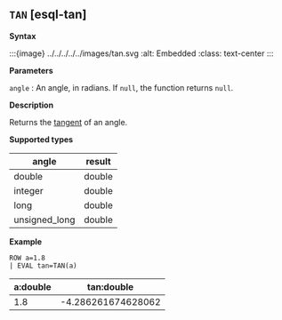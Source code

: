## `TAN` [esql-tan]

**Syntax**

:::{image} ../../../../../images/tan.svg
:alt: Embedded
:class: text-center
:::

**Parameters**

`angle`
:   An angle, in radians. If `null`, the function returns `null`.

**Description**

Returns the [tangent](https://en.wikipedia.org/wiki/Sine_and_cosine) of an angle.

**Supported types**

| angle | result |
| --- | --- |
| double | double |
| integer | double |
| long | double |
| unsigned_long | double |

**Example**

```esql
ROW a=1.8
| EVAL tan=TAN(a)
```

| a:double | tan:double |
| --- | --- |
| 1.8 | -4.286261674628062 |


